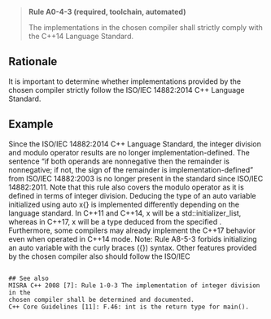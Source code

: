 > **Rule A0-4-3 (required, toolchain, automated)**
>
> The implementations in the chosen compiler shall strictly comply with
> the C++14 Language Standard.

## Rationale

It is important to determine whether implementations provided by the chosen
compiler strictly follow the ISO/IEC 14882:2014 C++ Language Standard.

## Example

Since the ISO/IEC 14882:2014 C++ Language Standard, the integer division and
modulo operator results are no longer implementation-defined. The sentence “if both
operands are nonnegative then the remainder is nonnegative; if not, the sign of the
remainder is implementation-defined” from ISO/IEC 14882:2003 is no longer present
in the standard since ISO/IEC 14882:2011. Note that this rule also covers the modulo
operator as it is defined in terms of integer division.
Deducing the type of an auto variable initialized using auto x{<value>} is
implemented differently depending on the language standard. In C++11 and C++14,
x will be a std::initializer_list, whereas in C++17, x will be a type deduced from the
specified <value>. Furthermore, some compilers may already implement the C++17
behavior even when operated in C++14 mode.
Note: Rule A8-5-3 forbids initializing an auto variable with the curly braces ({}) syntax.
Other features provided by the chosen compiler also should follow the ISO/IEC

```

## See also
MISRA C++ 2008 [7]: Rule 1-0-3 The implementation of integer division in the
chosen compiler shall be determined and documented.
C++ Core Guidelines [11]: F.46: int is the return type for main().

```
